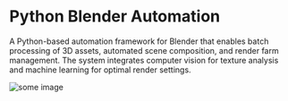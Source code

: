 # Python Blender Automation

A Python-based automation framework for Blender that enables batch processing of 3D assets, automated scene composition, and render farm management. The system integrates computer vision for texture analysis and machine learning for optimal render settings.

![some image](https://picsum.photos/200/300)

<script type="application/json">
{
  "category": "programming automation",
  "technologies": [
    "Python",
    "Blender",
    "Blender-Python-API",
    "OpenCV",
    "NumPy",
    "Pillow",
    "FFmpeg"
  ],
  "description": "A Python-based automation framework for Blender that enables batch processing of 3D assets, automated scene composition, and render farm management. The system integrates computer vision for texture analysis and machine learning for optimal render settings.",
  "features": [
    "Automated 3D asset processing pipeline",
    "Batch rendering with distributed processing",
    "Computer vision-based texture optimization",
    "Machine learning for render settings",
    "Asset library management system",
    "Custom Blender operator development",
    "Render farm load balancing",
    "Asset quality validation"
  ],
  "use_cases": [
    "Game asset pipeline automation",
    "Architectural visualization batch processing",
    "Product catalog generation",
    "Animation render farm management",
    "Asset library maintenance",
    "Quality assurance automation"
  ],
  "technical_details": "The system is built primarily in Python, using the Blender Python API for deep integration with Blender's functionality. It implements custom Blender operators and panels for user interaction, while maintaining a separate Python backend for heavy processing tasks. Computer vision algorithms analyze textures and geometry for optimization opportunities, while a machine learning model trained on historical render data suggests optimal render settings. The distributed rendering system uses a master-worker architecture with load balancing and fault tolerance. Asset processing includes automatic UV unwrapping, texture optimization, and LOD generation. The system can process thousands of assets per day with minimal human intervention, maintaining consistent quality through automated validation checks.",
  "difficulty": "expert",
  "tags": [
    "python",
    "blender",
    "automation",
    "computer-vision",
    "machine-learning",
    "render-farm"
  ]
}
</script>
